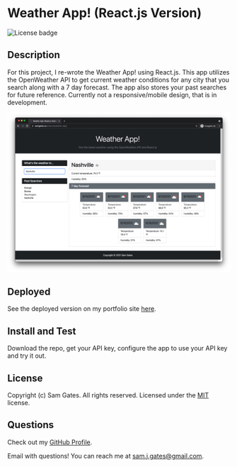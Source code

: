 # Weather App! (React.js Version)

![License badge](https://img.shields.io/badge/license-MIT-green)

## Description

For this project, I re-wrote the Weather App! using React.js. This app utilizes the OpenWeather API to get current weather conditions for any city that you search along with a 7 day forecast. The app also stores your past searches for future reference. Currently not a responsive/mobile design, that is in development.

![Screenshot](readme/screenshot.png)

## Deployed

See the deployed version on my portfolio site [here](https://samgates.io/projects/weather-app/).

## Install and Test

Download the repo, get your API key, configure the app to use your API key and try it out.

## License

Copyright (c) Sam Gates. All rights reserved.
Licensed under the [MIT](https://opensource.org/licenses/MIT) license.

## Questions

Check out my [GitHub Profile](https://github.com/sg0703).

Email with questions! You can reach me at sam.j.gates@gmail.com.
